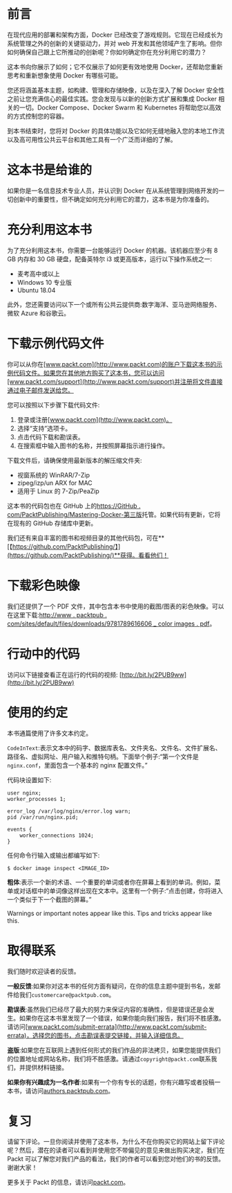 # 前言

在现代应用的部署和架构方面，Docker 已经改变了游戏规则。它现在已经成长为系统管理之外的创新的关键驱动力，并对 web 开发和其他领域产生了影响。但你如何确保自己跟上它所推动的创新呢？你如何确定你在充分利用它的潜力？

这本书向你展示了如何；它不仅展示了如何更有效地使用 Docker，还帮助您重新思考和重新想象使用 Docker 有哪些可能。

您还将涵盖基本主题，如构建、管理和存储映像，以及在深入了解 Docker 安全性之前让您充满信心的最佳实践。您会发现与以新的创新方式扩展和集成 Docker 相关的一切。Docker Compose、Docker Swarm 和 Kubernetes 将帮助您以高效的方式控制您的容器。

到本书结束时，您将对 Docker 的具体功能以及它如何无缝地融入您的本地工作流以及高可用性公共云平台和其他工具有一个广泛而详细的了解。

# 这本书是给谁的

如果你是一名信息技术专业人员，并认识到 Docker 在从系统管理到网络开发的一切创新中的重要性，但不确定如何充分利用它的潜力，这本书是为你准备的。

# 充分利用这本书

为了充分利用这本书，你需要一台能够运行 Docker 的机器。该机器应至少有 8 GB 内存和 30 GB 硬盘，配备英特尔 i3 或更高版本，运行以下操作系统之一:

*   麦考高中或以上
*   Windows 10 专业版
*   Ubuntu 18.04

此外，您还需要访问以下一个或所有公共云提供商:数字海洋、亚马逊网络服务、微软 Azure 和谷歌云。

# 下载示例代码文件

你可以从你在[www.packt.com](http://www.packt.com)的账户下载这本书的示例代码文件。如果您在其他地方购买了这本书，您可以访问[www.packt.com/support](http://www.packt.com/support)并注册将文件直接通过电子邮件发送给您。

您可以按照以下步骤下载代码文件:

1.  登录或注册[www.packt.com](http://www.packt.com)。
2.  选择“支持”选项卡。
3.  点击代码下载和勘误表。
4.  在搜索框中输入图书的名称，并按照屏幕指示进行操作。

下载文件后，请确保使用最新版本的解压缩文件夹:

*   视窗系统的 WinRAR/7-Zip
*   zipeg/izp/un ARX for MAC
*   适用于 Linux 的 7-Zip/PeaZip

这本书的代码包也在 GitHub 上的[https://GitHub . com/PacktPublishing/Mastering-Docker-第三版](https://github.com/PacktPublishing/Mastering-Docker-Third-Edition)托管。如果代码有更新，它将在现有的 GitHub 存储库中更新。

我们还有来自丰富的图书和视频目录的其他代码包，可在**[【https://github.com/PacktPublishing/】](https://github.com/PacktPublishing/)**获得。看看他们！

# 下载彩色映像

我们还提供了一个 PDF 文件，其中包含本书中使用的截图/图表的彩色映像。可以在这里下载:[http://www . packtpub . com/sites/default/files/downloads/9781789616606 _ color images . pdf](_ColorImages.pdf)。

# 行动中的代码

访问以下链接查看正在运行的代码的视频:
[http://bit.ly/2PUB9ww](http://bit.ly/2PUB9ww)

# 使用的约定

本书通篇使用了许多文本约定。

`CodeInText`:表示文本中的码字、数据库表名、文件夹名、文件名、文件扩展名、路径名、虚拟网址、用户输入和推特句柄。下面举个例子:“第一个文件是`nginx.conf`，里面包含一个基本的 nginx 配置文件。”

代码块设置如下:

```
user nginx;
worker_processes 1;

error_log /var/log/nginx/error.log warn;
pid /var/run/nginx.pid;

events {
    worker_connections 1024;
}
```

任何命令行输入或输出都编写如下:

```
$ docker image inspect <IMAGE_ID>
```

**粗体**:表示一个新的术语、一个重要的单词或者你在屏幕上看到的单词。例如，菜单或对话框中的单词像这样出现在文本中。这里有一个例子:“点击创建，你将进入一个类似于下一个截图的屏幕。”

Warnings or important notes appear like this. Tips and tricks appear like this.

# 取得联系

我们随时欢迎读者的反馈。

**一般反馈**:如果你对这本书的任何方面有疑问，在你的信息主题中提到书名，发邮件给我们`customercare@packtpub.com`。

**勘误表**:虽然我们已经尽了最大的努力来保证内容的准确性，但是错误还是会发生。如果你在这本书里发现了一个错误，如果你能向我们报告，我们将不胜感激。请访问[www.packt.com/submit-errata](http://www.packt.com/submit-errata)，选择您的图书，点击勘误表提交链接，并输入详细信息。

**盗版**:如果您在互联网上遇到任何形式的我们作品的非法拷贝，如果您能提供我们的位置地址或网站名称，我们将不胜感激。请通过`copyright@packt.com`联系我们，并提供材料链接。

**如果你有兴趣成为一名作者**:如果有一个你有专长的话题，你有兴趣写或者投稿一本书，请访问[authors.packtpub.com](http://authors.packtpub.com/)。

# 复习

请留下评论。一旦你阅读并使用了这本书，为什么不在你购买它的网站上留下评论呢？然后，潜在的读者可以看到并使用您不带偏见的意见来做出购买决定，我们在 Packt 可以了解您对我们产品的看法，我们的作者可以看到您对他们的书的反馈。谢谢大家！

更多关于 Packt 的信息，请访问[packt.com](http://www.packt.com/)。